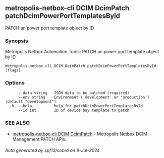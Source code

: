 ## metropolis-netbox-cli DCIM DcimPatch patchDcimPowerPortTemplatesById

PATCH an power port template object by ID

### Synopsis


Metropolis Netbox Automation Tools:
  PATCH an power port template object by ID

```
metropolis-netbox-cli DCIM DcimPatch patchDcimPowerPortTemplatesById [flags]
```

### Options

```
      --data string   JSON data to be patched (required)
      --env string    Environment ('development' or 'production') (default "development")
  -h, --help          help for patchDcimPowerPortTemplatesById
      --id int        ID of device bay template to patch
```

### SEE ALSO

* [metropolis-netbox-cli DCIM DcimPatch]()	 - Metropolis Netbox DCIM Management PATCH APIs.

###### Auto generated by spf13/cobra on 9-Jul-2024
